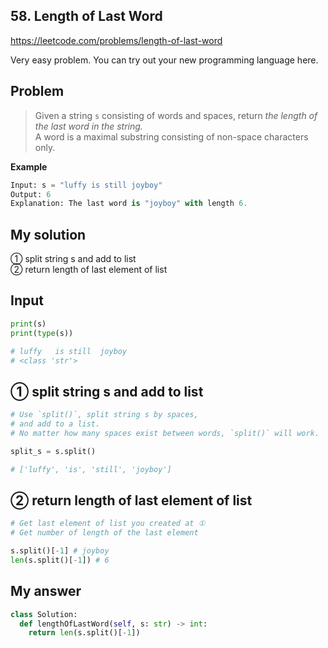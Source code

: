 ## 58. Length of Last Word
https://leetcode.com/problems/length-of-last-word   

Very easy problem.
You can try out your new programming language here.

## Problem
> Given a string `s` consisting of words and spaces, return *the length of the last word in the string.*  
A word is a maximal substring consisting of non-space characters only.

**Example**
```py
Input: s = "luffy is still joyboy"
Output: 6
Explanation: The last word is "joyboy" with length 6.
```
## My solution
① split string s and add to list     
② return length of last element of list    

## Input
```py
print(s)
print(type(s))

# luffy   is still  joyboy
# <class 'str'>
```
## ① split string s and add to list 
```py
# Use `split()`, split string s by spaces,   
# and add to a list.
# No matter how many spaces exist between words, `split()` will work.

split_s = s.split()

# ['luffy', 'is', 'still', 'joyboy']
```

## ② return length of last element of list
```py
# Get last element of list you created at ①
# Get number of length of the last element

s.split()[-1] # joyboy
len(s.split()[-1]) # 6
```

## My answer
```py
class Solution:
  def lengthOfLastWord(self, s: str) -> int:
    return len(s.split()[-1])
```
